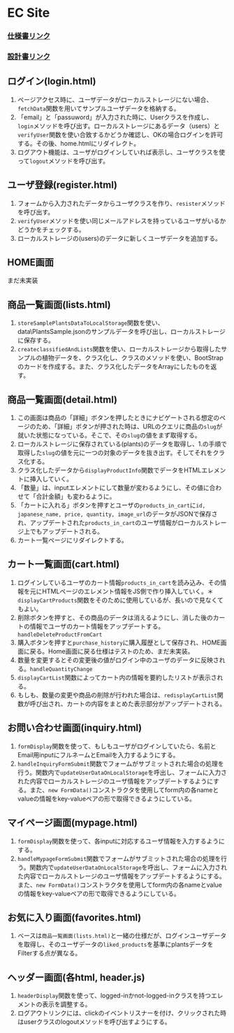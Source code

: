 # EC Site
### [仕様書リンク](https://docs.google.com/document/d/1KiefDXuoXpakCo7yuf127dwxzC6yLg81RVRhmBFg3-8/edit)
### [設計書リンク](https://docs.google.com/spreadsheets/d/1gL0qZ5nkARnwHfqiKx_gQFJBnHYZO9y1kT6b-fCjQfU/edit?gid=1191905279#gid=1191905279)

## ログイン(login.html)
1. ページアクセス時に、ユーザデータがローカルストレージにない場合、`fetchData`関数を用いてサンプルユーザデータを格納する。
2. 「email」と「passuword」が入力された時に、Userクラスを作成し、`login`メソッドを呼び出す。ローカルストレージにあるデータ（users）と`verifyUser`関数を使い合致するかどうか確認し、OKの場合ログインを許可する。その後、home.htmlにリダイレクト。
3. ログアウト機能は、ユーザがログインしていれば表示し、ユーザクラスを使って`logout`メソッドを呼び出す。

## ユーザ登録(register.html)
1. フォームから入力されたデータからユーザクラスを作り、`resister`メソッドを呼び出す。
2. `verifyUser`メソッドを使い同じメールアドレスを持っているユーザがいるかどうかをチェックする。
3. ローカルストレージの(users)のデータに新しくユーザデータを追加する。

## HOME画面
まだ未実装

## 商品一覧画面(lists.html)
1. `storeSamplePlantsDataToLocalStorage`関数を使い、data\PlantsSample.jsonのサンプルデータを呼び出し、ローカルストレージに保存する。
2. `createclassifiedAndLists`関数を使い、ローカルストレージから取得したサンプルの植物データを、クラス化し、クラスのメソッドを使い、BootStrapのカードを作成する。また、クラス化したデータをArrayにしたものを返す。

## 商品一覧画面(detail.html)
1. この画面は商品の「詳細」ボタンを押したときにナビゲートされる想定のページのため、「詳細」ボタンが押された時は、URLのクエリに商品の`slug`が就いた状態になっている。そこで、その`slug`の値をまず取得する。
2. ローカルストレージに保存されている(plants)のデータを取得し、1.の手順で取得した`slug`の値を元に一つの対象のデータを抜き出す。そしてそれをクラス化する。
3. クラス化したデータから`displayProductInfo`関数でデータをHTMLエレメントに挿入していく。
4. 「数量」は、inputエレメントにして数量が変わるようにし、その値に合わせて「合計金額」も変わるように。
5. 「カートに入れる」ボタンを押すとユーザの`products_in_cart`に```id, japanese_name, price, quantity, image_url```のデータがJSONで保存され、アップデートされた`products_in_cart`のユーザ情報がローカルストレージ上でもアップデートされる。
6. カート一覧ページにリダイレクトする。

## カート一覧画面(cart.html)
1. ログインしているユーザのカート情報`products_in_cart`を読み込み、その情報を元にHTMLページのエレメント情報をJS側で作り挿入していく。＊`displayCartProducts`関数をそのために使用しているが、長いので見なくてもよい。
2. 削除ボタンを押すと、その商品のデータは消えるようにし、消した後のカートの情報でユーザのカート情報をアップデートする。`handleDeleteProductFromCart`
3. 購入ボタンを押すと`purchase_history`に購入履歴として保存され、HOME画面に戻る。Home画面に戻る仕様はテストのため、まだ未実装。
4. 数量を変更するとその変更後の値がログイン中のユーザのデータに反映される。`handleQuantityChange`
5. `displayCartList`関数によってカート内の情報を要約したリストが表示される。
6. もしも、数量の変更や商品の削除が行われた場合は、`redisplayCartList`関数が呼び出され、カートの内容をまとめた表示部分がアップデートされる。

## お問い合わせ画面(inquiry.html)
1. `formDisplay`関数を使って、もしもユーザがログインしていたら、名前とEmail用inputにフルネームとEmailを入力するようにする。
2. `handleInquiryFormSubmit`関数でフォームがサブミットされた場合の処理を行う。関数内で`updateUserDataOnLocalStorage`を呼出し、フォームに入力された内容でローカルストレージのユーザ情報をアップデートするようにする。また、`new FormData()`コンストラクタを使用してform内の各nameとvalueの情報をkey-valueペアの形で取得できるようにしている。

## マイページ画面(mypage.html)
1. `formDisplay`関数を使って、各inputに対応するユーザ情報を入力するようにする。
2. `handleMypageFormSubmit`関数でフォームがサブミットされた場合の処理を行う。関数内で`updateUserDataOnLocalStorage`を呼出し、フォームに入力された内容でローカルストレージのユーザ情報をアップデートするようにする。また、`new FormData()`コンストラクタを使用してform内の各nameとvalueの情報をkey-valueペアの形で取得できるようにしている。

## お気に入り画面(favorites.html)
1. ベースは`商品一覧画面(lists.html)`と一緒の仕様だが、ログインユーザデータを取得し、そのユーザデータの`liked_products`を基準にplantsデータをFilterする点が異なる。

## ヘッダー画面(各html, header.js)
1. `headerDisplay`関数を使って、logged-inかnot-logged-inクラスを持つエレメントの表示を調整する。
2. ログアウトリンクには、clickのイベントリスナーを付け、クリックされた時はuserクラスのlogoutメソッドを呼び出すようにする。

